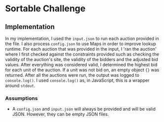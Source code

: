 # Sortable Challenge

## Implementation

In my implementation, I used the `input.json` to run each auction provided in the file. I also process `config.json` to use Maps in order to improve lookup runtime. For each auction that was provided in the input, I 'ran the auction' where I first checked against the constraints provided such as checking the validity of the auction's site, the validity of the bidders and the adjusted bid values. After everything was considered valid, I determined the highest bid for each unit of the auction. If a unit was not bid on, an empty object `{}` was returned. After all the auctions were run, the output was logged to `console.log()`. I used `console.log()` as, in JavaScript, this is a wrapper around `stdout`.

### Assumptions
- A `config.json` and `input.json` will always be provided and will be valid JSON. However, they can be empty JSON files.
